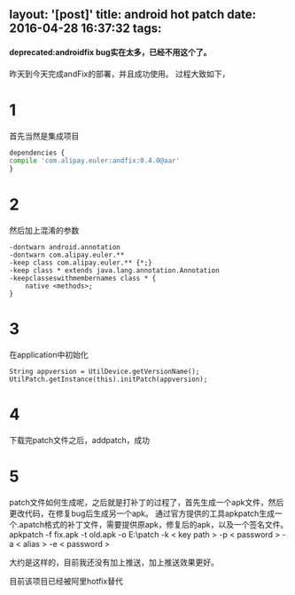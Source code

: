 layout: '[post]'
title: android hot patch
date: 2016-04-28 16:37:32
tags:
---
#### deprecated:androidfix bug实在太多，已经不用这个了。
昨天到今天完成andFix的部署，并且成功使用。
过程大致如下，
# 1
首先当然是集成项目
```python
dependencies {
compile 'com.alipay.euler:andfix:0.4.0@aar'
}
```
# 2
然后加上混淆的参数
```
-dontwarn android.annotation
-dontwarn com.alipay.euler.**
-keep class com.alipay.euler.** {*;}
-keep class * extends java.lang.annotation.Annotation
-keepclasseswithmembernames class * {
    native <methods>;
}
```
# 3
在application中初始化
```
String appversion = UtilDevice.getVersionName();
UtilPatch.getInstance(this).initPatch(appversion);
```
# 4
下载完patch文件之后，addpatch，成功
# 5
patch文件如何生成呢，之后就是打补丁的过程了，首先生成一个apk文件，然后更改代码，在修复bug后生成另一个apk。
通过官方提供的工具apkpatch生成一个.apatch格式的补丁文件，需要提供原apk，修复后的apk，以及一个签名文件。
apkpatch -f fix.apk -t old.apk -o E:\patch -k < key path > -p < password > -a < alias > -e < password >

大约是这样的，目前我还没有加上推送，加上推送效果更好。

目前该项目已经被阿里hotfix替代